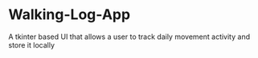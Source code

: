 # Walking-Log-App
A tkinter based UI that allows a user to track daily movement activity and store it locally
